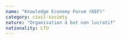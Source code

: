 ```yaml
---
name: "Knowledge Economy Forum (KEF)"
category: civil-society
nature: "Organisation à but non lucratif"
nationality: LTU
---
```

    
